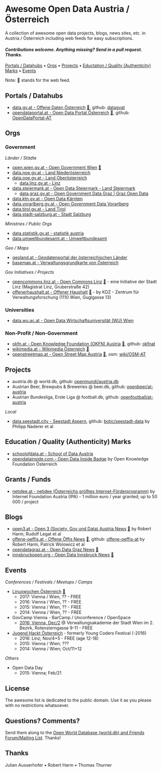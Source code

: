 
# Awesome Open Data Austria / Österreich


A collection of awesome open data projects, blogs, news sites, etc. in Austria / Österreich
including web feeds for easy subscriptions.



#### _Contributions welcome. Anything missing? Send in a pull request. Thanks._


[Portals / Datahubs](#portals--datahubs) •
[Orgs](#orgs) •
[Projects](#projects) •
[Eductation / Quality (Authenticity) Marks](#education--quality-authenticity-marks) •
[Events](#events)


Note: :mega: stands for the web feed.


## Portals / Datahubs

- [data.gv.at - Offene Daten Österreich](https://www.data.gv.at)
    [:mega:](https://www.data.gv.at/feed/), github: [datagvat](https://github.com/datagvat)
- [opendataportal.at - Open Data Portal Österreich](https://www.opendataportal.at)
    [:mega:](https://www.opendataportal.at/feed/),
    github: [OpenDataPortal-AT](https://github.com/OpenDataPortal-AT)


## Orgs

### Government

_Länder / Städte_

- [open.wien.gv.at - Open Government Wien](https://open.wien.gv.at)
    [:mega:](https://open.wien.gv.at/site/feed/)
- [data.noe.gv.at - Land Niederösterreich](http://data.noe.gv.at)
- [data.ooe.gv.at - Land Oberösterreich](http://data.ooe.gv.at)
  - [data.linz.gv.at - Linz](http://data.linz.gv.at)
- [data.steiermark.at - Open Data Steiermark - Land Steiermark](http://data.steiermark.at)
  - [data.graz.gv.at - Open Government Data Graz | Graz Open Data](http://data.graz.gv.at)
- [data.ktn.gv.at - Open Data Kärnten](http://data.ktn.gv.at)
- [data.vorarlberg.gv.at - Open Government Data Vorarlberg](http://data.vorarlberg.gv.at) 
- [data.tirol.gv.at - Land Tirol](http://data.tirol.gv.at)
- [data.stadt-salzburg.at - Stadt Salzburg](https://data.stadt-salzburg.at)


_Ministries / Public Orgs_

- [data.statistik.gv.at - statistik austria](http://data.statistik.gv.at)
- [data.umweltbundesamt.at - Umweltbundesamt](http://data.umweltbundesamt.at)

_Geo / Maps_

- [geoland.at - Geodatenportal der österreichischen Länder](http://geoland.at)
- [basemap.at - Verwaltungsgrundkarte von Österreich](http://basemap.at)

_Gov Initiatives / Projects_

- [opencommons.linz.at - Open Commons Linz](http://opencommons.linz.at)
    [:mega:](http://opencommons.linz.at/feed) -  eine Initiative der Stadt Linz (Magistrat Linz, Gruberstraße 42)
- [offenerhaushalt.at - Offener Haushalt](https://www.offenerhaushalt.at)
   [:mega:](https://www.offenerhaushalt.at/news/feed) - 
   by KDZ - Zentrum für Verwaltungsforschung (1110 Wien, Guglgasse 13)


### Universities

- [data.wu.ac.at - Open Data Wirtschaftsuniversität (WU) Wien](http://data.wu.ac.at)


### Non-Profit / Non-Government

- [okfn.at - Open Knowledge Foundation (OKFN) Austria](http://okfn.at/blog)
    [:mega:](http://okfn.at/feed/), 
    github: [okfnat](https://github.com/okfnat)
- [wikimedia.at - Wikimedia Österreich](https://www.wikimedia.at)
    [:mega:](https://www.wikimedia.at/feed/)
- [openstreetmap.at - Open Street Map Austria](https://www.openstreetmap.at)
    [:mega:](https://www.openstreetmap.at/rss.xml), osm: [wiki/OSM-AT](http://wiki.openstreetmap.org/wiki/OSM-AT)



## Projects

- austria.db @ world.db, github: [openmundi/austria.db](https://github.com/openmundi/austria.db)
- Austrian Beer, Brewpubs & Breweries @ beer.db, github: [openbeer/at-austria](https://github.com/openbeer/at-austria)
- Austrian Bundesliga, Erste Liga @ football.db, github: [openfootball/at-austria](https://github.com/openfootball/at-austria)  

_Local_

- [data.seestadt.city - Seestadt Aspern](https://data.seestadt.city), github: [botic/seestadt-data](https://github.com/botic/seestadt-data) by Philipp Naderer et al


## Education / Quality (Authenticity) Marks

- [schoolofdata.at - School of Data Austria](http://www.schoolofdata.at)
- [opendatainside.com - Open Data Inside Badge](http://www.opendatainside.com) by Open Knowledge Foundation Österreich

## Grants / Funds

- [netidee.at - netidee (Österreichs größtes Internet-Förderprogramm)](https://www.netidee.at)
    by Internet Foundation Austria (IPA) - 1 million euro / year granted; up to 50 000 / project 


## Blogs

- [open3.at - Open 3 (Society, Gov und Data) Austria News](https://www.open3.at)
    [:mega:](http://feeds.feedburner.com/open3) by Robert Harm, Rudolf Legat et al
- [offene-oeffis.at - Offene Öffis News](http://www.offene-oeffis.at)
    [:mega:](http://www.offene-oeffis.at/feed/), github: [offene-oeffis-at](https://github.com/offene-oeffis-at) by Robert Harm, Patrick Wolowicz et al
- [opendatagraz.at - Open Data Graz News](http://opendatagraz.at)
    [:mega:](http://www.opendatagraz.at/feed/)
- [innsbruckopen.org - Open Data Innsbruck News](http://innsbruckopen.org)
    [:mega:](http://innsbruckopen.org/feed/)



## Events

_Conferences / Festivals / Meetups / Camps_

- [Linuxwochen Österreich](http://linuxwochen.at) [:mega:](http://www.linuxwochen.at/atom/)
   - 2017: Vienna / Wien, ?? - FREE
   - 2016: Vienna / Wien, ?? - FREE
   - 2015: Vienna / Wien, ?? - FREE
   - 2014: Vienna / Wien, ?? - FREE
- GovCamp Vienna - BarCamp / Unconference / OpenSpace
    - [2016: Vienna, Dec/2](https://www.barcamp.at/GovCamp_Vienna_2016) @ Verwaltungsakademie der Stadt Wien im 2. Bezirk, Rotensterngasse 9-11  - FREE
- [Jugend Hackt Österreich](http://jugendhackt.at) - formerly Young Coders Festival (-2016)
    - 2016: Linz; Nov/4+5 - FREE (age 12-18)
    - 2015: Vienna / Wien; ???
    - 2014: Vienna / Wien; Oct/11+12

_Others_

- Open Data Day
    - 2015: Vienna; Feb/21
    

## License

The awesome list is dedicated to the public domain. Use it as you please with no restrictions whatsoever.

## Questions? Comments?

Send them along to the [Open World Database (world.db) and Friends Forum/Mailing List](http://groups.google.com/group/openmundi). 
Thanks!

## Thanks

Julian Ausserhofer • Robert Harm • Thomas Thurner 
